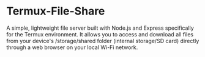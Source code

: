 # Termux-File-Share
A simple, lightweight file server built with Node.js and Express specifically for the Termux environment. It allows you to access and download all files from your device's /storage/shared folder (internal storage/SD card) directly through a web browser on your local Wi-Fi network.
